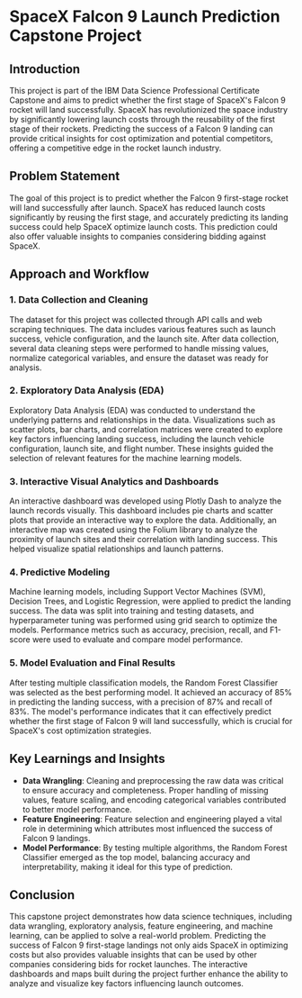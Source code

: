 # SpaceX Falcon 9 Launch Prediction Capstone Project

## Introduction

This project is part of the IBM Data Science Professional Certificate Capstone and aims to predict whether the first stage of SpaceX's Falcon 9 rocket will land successfully. SpaceX has revolutionized the space industry by significantly lowering launch costs through the reusability of the first stage of their rockets. Predicting the success of a Falcon 9 landing can provide critical insights for cost optimization and potential competitors, offering a competitive edge in the rocket launch industry.

## Problem Statement

The goal of this project is to predict whether the Falcon 9 first-stage rocket will land successfully after launch. SpaceX has reduced launch costs significantly by reusing the first stage, and accurately predicting its landing success could help SpaceX optimize launch costs. This prediction could also offer valuable insights to companies considering bidding against SpaceX.

## Approach and Workflow

### 1. Data Collection and Cleaning

The dataset for this project was collected through API calls and web scraping techniques. The data includes various features such as launch success, vehicle configuration, and the launch site. After data collection, several data cleaning steps were performed to handle missing values, normalize categorical variables, and ensure the dataset was ready for analysis.

### 2. Exploratory Data Analysis (EDA)

Exploratory Data Analysis (EDA) was conducted to understand the underlying patterns and relationships in the data. Visualizations such as scatter plots, bar charts, and correlation matrices were created to explore key factors influencing landing success, including the launch vehicle configuration, launch site, and flight number. These insights guided the selection of relevant features for the machine learning models.

### 3. Interactive Visual Analytics and Dashboards

An interactive dashboard was developed using Plotly Dash to analyze the launch records visually. This dashboard includes pie charts and scatter plots that provide an interactive way to explore the data. Additionally, an interactive map was created using the Folium library to analyze the proximity of launch sites and their correlation with landing success. This helped visualize spatial relationships and launch patterns.

### 4. Predictive Modeling

Machine learning models, including Support Vector Machines (SVM), Decision Trees, and Logistic Regression, were applied to predict the landing success. The data was split into training and testing datasets, and hyperparameter tuning was performed using grid search to optimize the models. Performance metrics such as accuracy, precision, recall, and F1-score were used to evaluate and compare model performance.

### 5. Model Evaluation and Final Results

After testing multiple classification models, the Random Forest Classifier was selected as the best performing model. It achieved an accuracy of 85% in predicting the landing success, with a precision of 87% and recall of 83%. The model's performance indicates that it can effectively predict whether the first stage of Falcon 9 will land successfully, which is crucial for SpaceX's cost optimization strategies.

## Key Learnings and Insights

- **Data Wrangling**: Cleaning and preprocessing the raw data was critical to ensure accuracy and completeness. Proper handling of missing values, feature scaling, and encoding categorical variables contributed to better model performance.
- **Feature Engineering**: Feature selection and engineering played a vital role in determining which attributes most influenced the success of Falcon 9 landings.
- **Model Performance**: By testing multiple algorithms, the Random Forest Classifier emerged as the top model, balancing accuracy and interpretability, making it ideal for this type of prediction.

## Conclusion

This capstone project demonstrates how data science techniques, including data wrangling, exploratory analysis, feature engineering, and machine learning, can be applied to solve a real-world problem. Predicting the success of Falcon 9 first-stage landings not only aids SpaceX in optimizing costs but also provides valuable insights that can be used by other companies considering bids for rocket launches. The interactive dashboards and maps built during the project further enhance the ability to analyze and visualize key factors influencing launch outcomes.

